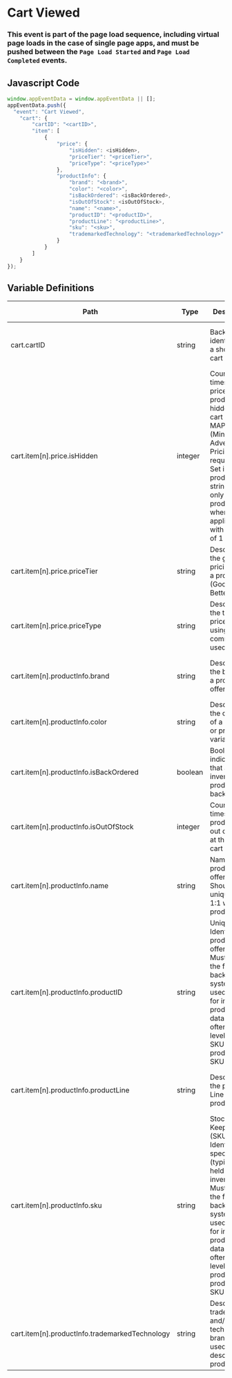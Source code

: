 # Cart Viewed

### This event is part of the page load sequence, including virtual page loads in the case of single page apps, and must be pushed between the `Page Load Started` and `Page Load Completed` events.

## Javascript Code
```js
window.appEventData = window.appEventData || [];
appEventData.push({
  "event": "Cart Viewed",
    "cart": {
        "cartID": "<cartID>",
        "item": [
            {
                "price": {
                    "isHidden": <isHidden>,
                    "priceTier": "<priceTier>",
                    "priceType": "<priceType>"
                },
                "productInfo": {
                    "brand": "<brand>",
                    "color": "<color>",
                    "isBackOrdered": <isBackOrdered>,
                    "isOutOfStock": <isOutOfStock>,
                    "name": "<name>",
                    "productID": "<productID>",
                    "productLine": "<productLine>",
                    "sku": "<sku>",
                    "trademarkedTechnology": "<trademarkedTechnology>"
                }
            }
        ]
    }
});
```

## Variable Definitions

|Path|Type|Description|Example|Pattern|Min Length|Max Length|Minimum|Maximum|Multiple Of|
| --- | --- | --- | --- | --- | --- | --- | --- | --- | --- |
|cart.cartID|string|Back-end identifier for a shopping cart|12345, 435678, 34567, XCV456, XCV876|||||||
|cart.item[n].price.isHidden|integer|Count of times the price of a product was hidden in the cart due to MAP \(Minimum Advertised Pricing\) requirements.   Set in the product string for only those products where it is applicable, with a value of 1||||||||
|cart.item[n].price.priceTier|string|Describes the general pricing tier of a product. \(Good, Better, Best\)|Good, Better, Best, Bronze, Silver, Gold|||||||
|cart.item[n].price.priceType|string|Describes the type of price offered using commonly used terms. |1st mark, 2nd mark, 3rd mark, clearance, sale, doorbuster|||||||
|cart.item[n].productInfo.brand|string|Describes the brand of a product or offering.|Ford, Chevrolet, Dodge, Levis, Columbia, Patagonia|||||||
|cart.item[n].productInfo.color|string|Describes the colorway of a product or product variant|Antique Oak, Granite, Black Marble, Knotty Pine|||||||
|cart.item[n].productInfo.isBackOrdered|boolean|Boolean flag indicating that an inventoried product is on backorder|TRUE, FALSE|||||||
|cart.item[n].productInfo.isOutOfStock|integer|Count of times a product was out of stock at the time of cart view.||||||||
|cart.item[n].productInfo.name|string|Name of the product or offering.  Should be unique and 1:1 with productID|Oceana, Corsica, Flame Tech, Air Jordan 88|||||||
|cart.item[n].productInfo.productID|string|Unique Identifier of a product or offering.  Must match the format of back-end systems if used as a key for import of product meta data. Most often, one level above SKU for products with SKU variants. |155, 65588, 987764448|||||||
|cart.item[n].productInfo.productLine|string|Describes the product Line of a product. |Laminate Wood, Vinyl, Hardwood, Stone, Ceramic|||||||
|cart.item[n].productInfo.sku|string|Stock Keeping Unit \(SKU\) Unique Identifier of specific item \(typically\) held in inventory.  Must match the format of back-end systems if used as a key for import of product meta data. Most often, one level below productID for products with SKU variants. |34567890, 4567890, 00155-large-cornflower|||||||
|cart.item[n].productInfo.trademarkedTechnology|string|Describes trademarks and\/or technical branding used to describe the product|Stainmaster, GoreTex, WeatherShield|||||||




